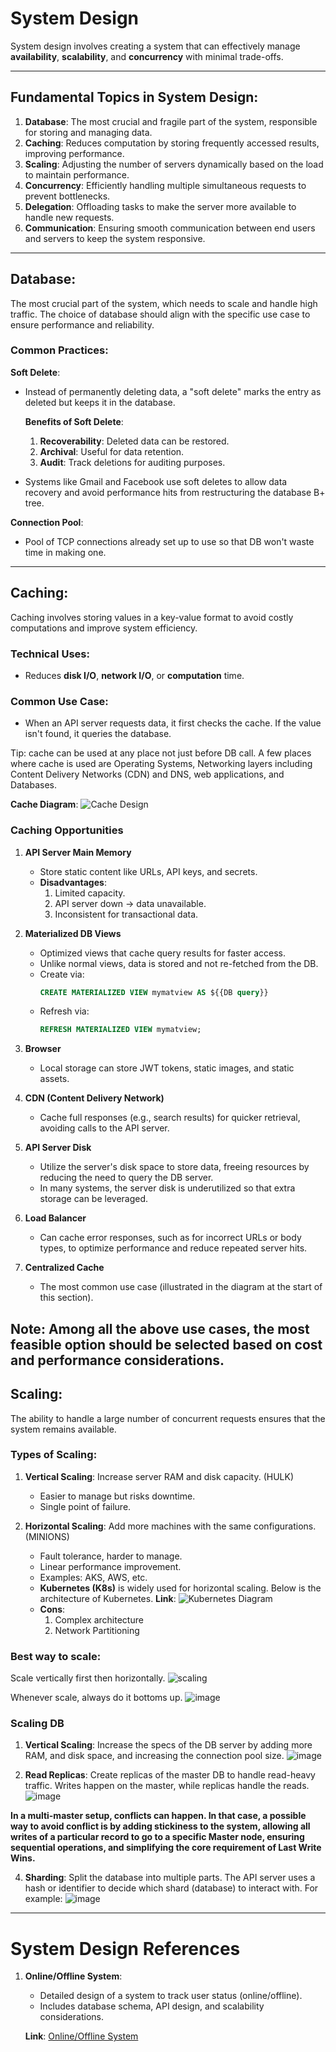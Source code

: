 # System Design

System design involves creating a system that can effectively manage **availability**, **scalability**, and **concurrency** with minimal trade-offs.

---

## Fundamental Topics in System Design:

1. **Database**: The most crucial and fragile part of the system, responsible for storing and managing data.
2. **Caching**: Reduces computation by storing frequently accessed results, improving performance.
3. **Scaling**: Adjusting the number of servers dynamically based on the load to maintain performance.
4. **Concurrency**: Efficiently handling multiple simultaneous requests to prevent bottlenecks.
5. **Delegation**: Offloading tasks to make the server more available to handle new requests.
6. **Communication**: Ensuring smooth communication between end users and servers to keep the system responsive.
---

## **Database**:
The most crucial part of the system, which needs to scale and handle high traffic. The choice of database should align with the specific use case to ensure performance and reliability.

### Common Practices:

**Soft Delete**:
- Instead of permanently deleting data, a "soft delete" marks the entry as deleted but keeps it in the database.

   **Benefits of Soft Delete**:
   1. **Recoverability**: Deleted data can be restored.
   2. **Archival**: Useful for data retention.
   3. **Audit**: Track deletions for auditing purposes.

- Systems like Gmail and Facebook use soft deletes to allow data recovery and avoid performance hits from restructuring the database B+ tree.

**Connection Pool**:
- Pool of TCP connections already set up to use so that DB won't waste time in making one.
---

## **Caching**:
Caching involves storing values in a key-value format to avoid costly computations and improve system efficiency.

### Technical Uses:
- Reduces **disk I/O**, **network I/O**, or **computation** time.
  
### Common Use Case:
- When an API server requests data, it first checks the cache. If the value isn't found, it queries the database.

Tip: cache can be used at any place not just before DB call. A few places where cache is used are
Operating Systems, Networking layers including Content Delivery Networks (CDN) and DNS, web applications, and Databases. 

**Cache Diagram**: ![Cache Design](https://github.com/CharanpreetSingh04/System-design/blob/main/Cache.png)

### Caching Opportunities

1. **API Server Main Memory**
   - Store static content like URLs, API keys, and secrets.
   - **Disadvantages**:
     1. Limited capacity.
     2. API server down -> data unavailable.
     3. Inconsistent for transactional data.

2. **Materialized DB Views**
   - Optimized views that cache query results for faster access.
   - Unlike normal views, data is stored and not re-fetched from the DB.
   - Create via: 
     ```sql
     CREATE MATERIALIZED VIEW mymatview AS ${{DB query}}
     ```
   - Refresh via:
     ```sql
     REFRESH MATERIALIZED VIEW mymatview;
     ```
3. **Browser**
   - Local storage can store JWT tokens, static images, and static assets.

4. **CDN (Content Delivery Network)**
   - Cache full responses (e.g., search results) for quicker retrieval, avoiding calls to the API server.

5. **API Server Disk**
   - Utilize the server's disk space to store data, freeing resources by reducing the need to query the DB server.
   - In many systems, the server disk is underutilized so that extra storage can be leveraged.
     
6. **Load Balancer**
   - Can cache error responses, such as for incorrect URLs or body types, to optimize performance and reduce repeated server hits.

7. **Centralized Cache**
   - The most common use case (illustrated in the diagram at the start of this section).

**Note**: Among all the above use cases, the most feasible option should be selected based on cost and performance considerations.
---


## **Scaling**:
The ability to handle a large number of concurrent requests ensures that the system remains available.

### Types of Scaling:
1. **Vertical Scaling**: Increase server RAM and disk capacity. (HULK)
   - Easier to manage but risks downtime.
   - Single point of failure.

2. **Horizontal Scaling**: Add more machines with the same configurations. (MINIONS)
   - Fault tolerance, harder to manage.
   - Linear performance improvement.
   - Examples: AKS, AWS, etc.
   - **Kubernetes (K8s)** is widely used for horizontal scaling. Below is the architecture of Kubernetes.
     **Link**: ![Kubernetes Diagram](https://github.com/CharanpreetSingh04/System-design/blob/main/minikube.png)
   - **Cons**: 
     1. Complex architecture
     2. Network Partitioning

### Best way to scale:
Scale vertically first then horizontally.
![scaling](https://github.com/user-attachments/assets/54b8efff-d385-4709-961c-a6f86ec27ff6)

Whenever scale, always do it bottoms up.
![image](https://github.com/user-attachments/assets/36463129-7711-4384-b56b-bb4cb6f52633)

### Scaling DB

1. **Vertical Scaling**: Increase the specs of the DB server by adding more RAM, and disk space, and increasing the connection pool size.
![image](https://github.com/user-attachments/assets/41a9c9b0-41fc-41fb-9c49-77820430c9d2)

2. **Read Replicas**: Create replicas of the master DB to handle read-heavy traffic. Writes happen on the master, while replicas handle the reads.
![image](https://github.com/user-attachments/assets/c2d2b12b-8cac-4da1-91e2-2f16ed2aa25b)

**In a multi-master setup, conflicts can happen. In that case, a possible way to avoid conflict is by adding stickiness to the system, allowing all writes of a particular record to go to a specific Master node, ensuring sequential operations, and simplifying the core requirement of Last Write Wins.**


4. **Sharding**: Split the database into multiple parts. The API server uses a hash or identifier to decide which shard (database) to interact with. For example:
![image](https://github.com/user-attachments/assets/79897b37-3955-4c29-aa76-c45ed008150d)




---

# System Design References

1. **Online/Offline System**:
   - Detailed design of a system to track user status (online/offline).
   - Includes database schema, API design, and scalability considerations.
   
   **Link**: [Online/Offline System](https://github.com/CharanpreetSingh04/System-design/blob/main/online-offline-system.md)


